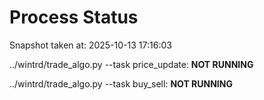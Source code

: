 # Process Status

Snapshot taken at: 2025-10-13 17:16:03

../wintrd/trade_algo.py --task price_update: **NOT RUNNING**

../wintrd/trade_algo.py --task buy_sell: **NOT RUNNING**

